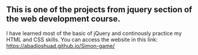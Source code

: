 ## This is one of the projects from jquery section of the web development course. 

I have learned most of the basic of jQuery and continously practice my HTML and CSS skills.
You can access the website in this link: https://abadjoshuad.github.io/Simon-game/
